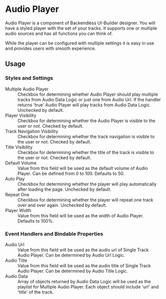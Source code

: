 # Audio Player

Audio Player is a component of Backendless UI-Builder designer. You will have a styled player with the set of your tracks. It supports one or multiple audio sources and has all functions you can think of.

While the player can be configured with multiple settings it is easy in use and provides users with smooth experience.

## Usage

### Styles and Settings

<dl>
<dt>Multiple Audio Player</dt>
<dd>Checkbox for determining whether Audio Player should play multiple tracks from Audio Data Logic or just one from Audio Url. If the handler returns 'true' Audio Player will play tracks from Audio Data Logic. Unchecked by default.</dd>
<dt>Player Visibility</dt>
<dd>Checkbox for determining whether the Audio Player is visible to the user or not. Checked by default.</dd>
<dt>Track Navigation Visibility</dt>
<dd>Checkbox for determining whether the track navigation is visible to the user or not. Checked by default.</dd>
<dt>Title Visibility</dt>
<dd>Checkbox for determining whether the title of the track is visible to the user or not. Checked by default.</dd>
<dt>Default Volume</dt>
<dd>Value from this field will be used as the default volume of Audio Player. Can be defined from 0 to 100. Defaults to 50.</dd>
<dt>Auto Play</dt>
<dd>Checkbox for determining whether the player will play automatically after loading the page. Unchecked by default.</dd>
<dt>Repeat One</dt>
<dd>Checkbox for determining whether the player will repeat one track over and over again. Unchecked by default.</dd>
<dt>Player Width</dt>
<dd>Value from this field will be used as the width of Audio Player. Defaults to 100%.</dd>
</dl>

### Event Handlers and Bindable Properties

<dl>
<dt>Audio Url</dt>
<dd>Value from this field will be used as the audio url of Single Track Audio Player. Can be determined by Audio Url Logic.</dd>
<dt>Audio Title</dt>
<dd>Value from this field will be used as the audio title of Single Track Audio Player. Can be determined by Audio Title Logic.</dd>
<dt>Audio Data</dt>
<dd>Array of objects returned by Audio Data Logic will be used as the playlist for Multiple Audio Player. Each object should include 'url' and 'title' of the track.</dd>
</dl>
